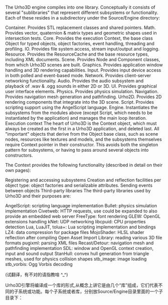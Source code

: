 The Urho3D engine compiles into one library. Conceptually it consists of several "sublibraries" that represent different subsystems or functionality. Each of these resides in a subdirectory under the Source/Engine directory:

Container. Provides STL replacement classes and shared pointers.
Math. Provides vector, quaternion & matrix types and geometric shapes used in intersection tests.
Core. Provides the execution Context, the base class Object for typed objects, object factories, event handling, threading and profiling.
IO. Provides file system access, stream input/output and logging.
Resource. Provides the ResourceCache and the base resource types, including XML documents.
Scene. Provides Node and Component classes, from which Urho3D scenes are built.
Graphics. Provides application window handling and 3D rendering capabilities.
Input. Provides input device access in both polled and event-based mode.
Network. Provides client-server networking functionality.
Audio. Provides the audio subsystem and playback of .wav & .ogg sounds in either 2D or 3D.
UI. Provides graphical user interface elements.
Physics. Provides physics simulation.
Navigation. Provides navigation mesh generation and pathfinding.
Urho2D. Provides 2D rendering components that integrate into the 3D scene.
Script. Provides scripting support using the AngelScript language.
Engine. Instantiates the subsystems from the modules above (except Script, which needs to be instantiated by the application) and manages the main loop iteration.
Execution context
The heart of Urho3D is the Context object, which must always be created as the first in a Urho3D application, and deleted last. All "important" objects that derive from the Object base class, such as scene nodes, resources like textures and models, and the subsystems themselves require Context pointer in their constructor. This avoids both the singleton pattern for subsystems, or having to pass around several objects into constructors.

The Context provides the following functionality (described in detail on their own pages):

Registering and accessing subsystems
Creation and reflection facilities per object type: object factories and serializable attributes.
Sending events between objects
Third-party libraries
The third-party libraries used by Urho3D and their purposes are:

AngelScript: scripting language implementation
Bullet: physics simulation implementation
Civetweb: HTTP requests, use could be expanded to also provide an embedded web server
FreeType: font rendering
GLEW: OpenGL extensions handling
kNet: UDP networking
libcpuid: CPU properties detection
Lua, LuaJIT, tolua+: Lua scripting implementation and bindings
LZ4: data compression for package files
MojoShader: HLSL shader reflection after compiling
Open Asset Import Library: reading various 3D file formats
pugixml: parsing XML files
Recast/Detour: navigation mesh and pathfinding implementation
SDL: window and OpenGL context creation, input and sound output
StanHull: convex hull generation from triangle meshes, used for physics collision shapes
stb_image: image loading
stb_vorbis: Ogg Vorbis decoding

(试翻译，有不对的请指教啥 ^_^)

Urho3D引擎将编译成一个库的形式,从概念上讲它是由几个“库”组成，它们代表不同的子系统或功能。每个子系统或者库，分别放Source/Engine目录里面的一个子目录下：
